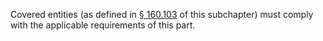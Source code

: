 Covered entities (as defined in [§ 160.103](/hipaa/regulations/160-103-definitions/) of this subchapter) must comply with the applicable requirements of this part.
